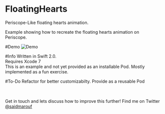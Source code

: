 # FloatingHearts
Periscope-Like floating hearts animation.

Example showing how to recreate the floating hearts animation on Periscope.

#Demo
![Demo](https://github.com/saidmarouf/FloatingHearts/blob/master/hearts.gif)


#Info
Written in Swift 2.0.<br />
Requires Xcode 7<br />
This is an example and not yet provided as an installable Pod. Mostly implemented as a fun exercise.<br />

#To-Do
Refactor for better customizabilty.
Provide as a reusable Pod

<br />
<br />
Get in touch and lets discuss how to improve this further!
Find me on Twitter <a href='http://twitter.com/saidmarouf'>@saidmarouf</a>
